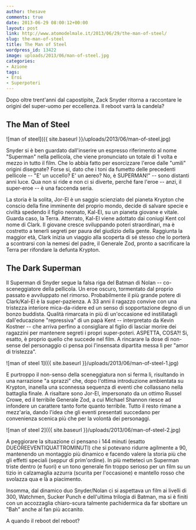 ```yaml
---
author: thesave
comments: true
date: 2013-06-29 08:00:12+00:00
layout: post
link: http://www.atomodelmale.it/2013/06/29/the-man-of-steel/
slug: the-man-of-steel
title: The Man of Steel
wordpress_id: 13422
image: uploads/2013/06/man-of-steel.jpg
categories:
- Azione
tags:
- Eroi
- Superpoteri
---
```


Dopo oltre trent'anni dal capostipite, Zack Snyder ritorna a raccontare le origini del super-uomo per eccellenza. Il reboot varrà la candela?

## The Man of Steel

![man of steel]({{ site.baseurl }}/uploads/2013/06/man-of-steel.jpg)

Snyder si è ben guardato dall'inserire un espresso riferimento al nome "Superman" nella pellicola, che viene pronunciato un totale di 1 volta e mezzo in tutto il film. Che lo abbia fatto per esorcizzare l'eroe dalle "umili" origini disegnate? Forse si, dato che i toni da fumetto delle precedenti pellicole -- "E' un uccello? E' un aereo? No, è SUPERMAN!" -- sono distanti anni luce. Qua non si ride e non ci si diverte, perché fare l'eroe -- anzi, il super-eroe -- è una faccenda seria.

La storia è la solita, Jor-El è un saggio scienziato del pianeta Krypton che conscio della fine imminente del proprio mondo, decide di salvare specie e civiltà spedendo il figlio neonato, Kal-El, su un pianeta giovane e vitale. Guarda caso, la Terra. Atterrato, Kal-El viene adottato dai coniugi Kent col nome di Clark. Il giovane cresce sviluppando poteri straordinari, ma è costretto a tenerli segreti per paura del giudizio della gente. Raggiunta la maggior età, Clark inizia un viaggio alla scoperta di sé stesso che lo porterà a scontrarsi con la nemesi del padre, il Generale Zod, pronto a sacrificare la Terra per rifondare la defunta Krypton.

## The Dark Superman

Il Superman di Snyder segue la falsa riga del Batman di Nolan -- co-sceneggiatore della pellicola. Un eroe oscuro, tormentato dal proprio passato e avviluppato nel rimorso. Probabilmente il più grande potere di Clark/Kal-El è la super-pazienza. A 33 anni il ragazzo convive con una tristezza interiore mica-da-ridere ed un senso di sopportazione degno di un bonzo buddista. Qualità rimarcata in più di un'occasione ed instillatagli dall'educazione "repressiva" di un papà Kent -- interpretato da Kevin Kostner -- che arriva perfino a consigliare al figlio di lasciar morire dei ragazzini per mantenere segreti i propri super-poteri. ASPETTA, COSA?! Si, esatto, è proprio quello che succede nel film. A rincarare la dose di non-sense del personaggio ci pensa poi l'insensata dipartita messa lì per "amor di tristezza".

![man of steel 1]({{ site.baseurl }}/uploads/2013/06/man-of-steel-1.jpg)

E purtroppo il non-senso della sceneggiatura non si ferma lì, risultando in una narrazione "a sprazzi" che, dopo l'ottima introduzione ambientata su Krypton, inanella una sconnessa sequenza di eventi che collassano nella battaglia finale. A risaltare sono Jor-El, impersonato da un ottimo Russel Crowe, ed il terribile Generale Zod, a cui Michael Shannon riesce ad infondere un carattere tanto forte quanto terribile. Tutto il resto rimane a mezz'aria, dando l'idea che gli eventi presentati succedano per convenienza scenica più che per la volontà dei personaggi.

![man of steel 2]({{ site.baseurl }}/uploads/2013/06/man-of-steel-2.jpg)

A peggiorare la situazione ci pensano i 144 minuti (esatto DUEOREEVENTIQUATTROMINUTI) che si potevano ridurre agilmente a 90, mantenendo un montaggio più dinamico e facendo valere la storia più che gli effetti speciali (seppur di prim'ordine). In più metteteci un Superman triste dentro (e fuori) e un tono generale fin troppo serioso per un film su un tizio in calzamaglia azzurra (scurita per l'occasione) e mantello rosso che svolazza qua e là a piacimento.

Insomma, dal dinamico duo Snyder/Nolan ci si aspettava un film ai livelli di 300, Watchmen, Sucker Punch e dell'ultima trilogia di Batman, ma si è finiti con un accozzaglia chiaro-scura talmente pachidermica da far sbottare un "Bah" anche al fan più accanito.

A quando il reboot del reboot?
